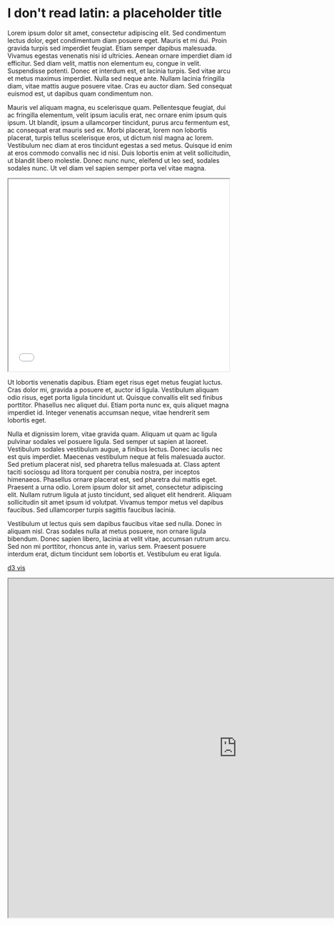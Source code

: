 # I don't read latin: a placeholder title

Lorem ipsum dolor sit amet, consectetur adipiscing elit. Sed condimentum lectus dolor, eget condimentum diam posuere eget. Mauris et mi dui. Proin gravida turpis sed imperdiet feugiat. Etiam semper dapibus malesuada. Vivamus egestas venenatis nisi id ultricies. Aenean ornare imperdiet diam id efficitur. Sed diam velit, mattis non elementum eu, congue in velit. Suspendisse potenti. Donec et interdum est, et lacinia turpis. Sed vitae arcu et metus maximus imperdiet. Nulla sed neque ante. Nullam lacinia fringilla diam, vitae mattis augue posuere vitae. Cras eu auctor diam. Sed consequat euismod est, ut dapibus quam condimentum non.

Mauris vel aliquam magna, eu scelerisque quam. Pellentesque feugiat, dui ac fringilla elementum, velit ipsum iaculis erat, nec ornare enim ipsum quis ipsum. Ut blandit, ipsum a ullamcorper tincidunt, purus arcu fermentum est, ac consequat erat mauris sed ex. Morbi placerat, lorem non lobortis placerat, turpis tellus scelerisque eros, ut dictum nisl magna ac lorem. Vestibulum nec diam at eros tincidunt egestas a sed metus. Quisque id enim at eros commodo convallis nec id nisi. Duis lobortis enim at velit sollicitudin, ut blandit libero molestie. Donec nunc nunc, eleifend ut leo sed, sodales sodales nunc. Ut vel diam vel sapien semper porta vel vitae magna.

<iframe style='width: 495px; height: 431px;' src='//voyant-tools.org/tool/Trends/?bins=4&corpus=cfe5e1a3498be4abab6c0f1d0996dc63'></iframe>


Ut lobortis venenatis dapibus. Etiam eget risus eget metus feugiat luctus. Cras dolor mi, gravida a posuere et, auctor id ligula. Vestibulum aliquam odio risus, eget porta ligula tincidunt ut. Quisque convallis elit sed finibus porttitor. Phasellus nec aliquet dui. Etiam porta nunc ex, quis aliquet magna imperdiet id. Integer venenatis accumsan neque, vitae hendrerit sem lobortis eget.

Nulla et dignissim lorem, vitae gravida quam. Aliquam ut quam ac ligula pulvinar sodales vel posuere ligula. Sed semper ut sapien at laoreet. Vestibulum sodales vestibulum augue, a finibus lectus. Donec iaculis nec est quis imperdiet. Maecenas vestibulum neque at felis malesuada auctor. Sed pretium placerat nisl, sed pharetra tellus malesuada at. Class aptent taciti sociosqu ad litora torquent per conubia nostra, per inceptos himenaeos. Phasellus ornare placerat est, sed pharetra dui mattis eget. Praesent a urna odio. Lorem ipsum dolor sit amet, consectetur adipiscing elit. Nullam rutrum ligula at justo tincidunt, sed aliquet elit hendrerit. Aliquam sollicitudin sit amet ipsum id volutpat. Vivamus tempor metus vel dapibus faucibus. Sed ullamcorper turpis sagittis faucibus lacinia.

Vestibulum ut lectus quis sem dapibus faucibus vitae sed nulla. Donec in aliquam nisl. Cras sodales nulla at metus posuere, non ornare ligula bibendum. Donec sapien libero, lacinia at velit vitae, accumsan rutrum arcu. Sed non mi porttitor, rhoncus ante in, varius sem. Praesent posuere interdum erat, dictum tincidunt sem lobortis et. Vestibulum eu erat ligula.


[d3 vis](D3/index.html)

<iframe style="width: 1024px; height:760px;" src="http://jmurray11.github.io/IASC_2P02/D3/index.html"><iframe
